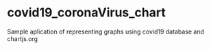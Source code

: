 # covid19_coronaVirus_chart
 Sample aplication of representing graphs using covid19 database and chartjs.org
